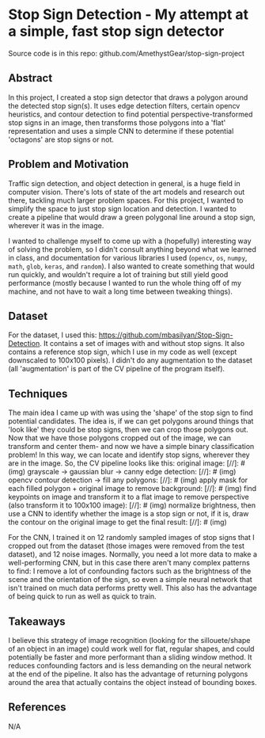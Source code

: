 # Stop Sign Detection - My attempt at a simple, fast stop sign detector
Source code is in this repo: github.com/AmethystGear/stop-sign-project
## Abstract
In this project, I created a stop sign detector that draws a polygon around the detected stop sign(s). It uses edge detection filters, certain opencv heuristics, and contour detection to find potential perspective-transformed stop signs in an image, then transforms those polygons into a 'flat' representation and uses a simple CNN to determine if these potential 'octagons' are stop signs or not.

## Problem and Motivation
Traffic sign detection, and object detection in general, is a huge field in computer vision. There's lots of state of the art models and research out there, tackling much larger problem spaces. For this project, I wanted to simplify the space to just stop sign location and detection. I wanted to create a pipeline that would draw a green polygonal line around a stop sign, wherever it was in the image. 

I wanted to challenge myself to come up with a (hopefully) interesting way of solving the problem, so I didn't consult anything beyond what we learned in class, and documentation for various libraries I used (`opencv`, `os`, `numpy`, `math`, `glob`, `keras`, and `random`). I also wanted to create something that would run quickly, and wouldn't require a lot of training but still yield good performance (mostly because I wanted to run the whole thing off of my machine, and not have to wait a long time between tweaking things). 

## Dataset
For the dataset, I used this: https://github.com/mbasilyan/Stop-Sign-Detection. It contains a set of images with and without stop signs. It also contains a reference stop sign, which I use in my code as well (except downscaled to 100x100 pixels). I didn't do any augmentation to the dataset (all 'augmentation' is part of the CV pipeline of the program itself). 

## Techniques
The main idea I came up with was using the 'shape' of the stop sign to find potential candidates. The idea is, if we can get polygons around things that 'look like' they could be stop signs, then we can crop those polygons out. Now that we have those polygons cropped out of the image, we can transform and center them- and now we have a simple binary classification problem! In this way, we can locate and identify stop signs, wherever they are in the image. So, the CV pipeline looks like this:
original image:
[//]: # (img)
grayscale -> gaussian blur -> canny edge detection:
[//]: # (img)
opencv contour detection -> fill any polygons:
[//]: # (img)
apply mask for each filled polygon + original image to remove background:
[//]: # (img)
find keypoints on image and transform it to a flat image to remove perspective (also transform it to 100x100 image):
[//]: # (img)
normalize brightness, then use a CNN to identify whether the image is a stop sign or not, if it is, draw the contour on the original image to get the final result:
[//]: # (img)

For the CNN, I trained it on 12 randomly sampled images of stop signs that I cropped out from the dataset (those images were removed from the test dataset), and 12 noise images. Normally, you need a lot more data to make a well-performing CNN, but in this case there aren't many complex patterns to find: I remove a lot of confounding factors such as the brightness of the scene and the orientation of the sign, so even a simple neural network that isn't trained on much data performs pretty well. This also has the advantage of being quick to run as well as quick to train.

## Takeaways
I believe this strategy of image recognition (looking for the sillouete/shape of an object in an image) could work well for flat, regular shapes, and could potentially be faster and more performant than a sliding window method. It reduces confounding factors and is less demanding on the neural network at the end of the pipeline. It also has the advantage of returning polygons around the area that actually contains the object instead of bounding boxes. 

## References
N/A
